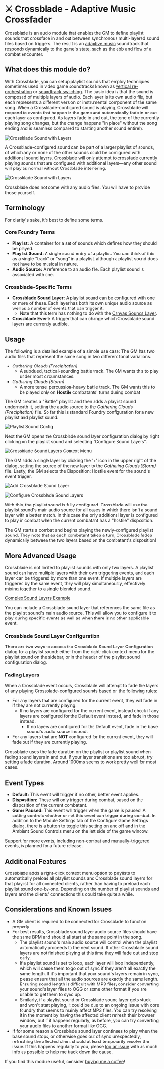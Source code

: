# ⚔ Crossblade - Adaptive Music Crossfader
Crossblade is an audio module that enables the GM to define playlist sounds that crossfade in and out between synchronous multi-layered sound files based on triggers. The result is an [adaptive music](https://en.wikipedia.org/wiki/Adaptive_music) soundtrack that responds dynamically to the game's state, such as the ebb and flow of a combat encounter.

## What does this module do?
With Crossblade, you can setup playlist sounds that employ techniques sometimes used in video game soundtracks known as [vertical re-orchestration](https://en.wikipedia.org/wiki/Adaptive_music#Horizontal_and_vertical_techniques) or [soundtrack switching](https://en.wikipedia.org/wiki/Adaptive_music#Soundtrack_switching). The basic idea is that the sound is composed of multiple layers of audio. Each layer is its own audio file, but each represents a different version or instrumental component of the same song. When a Crossblade-configured sound is playing, Crossblade will respond to events that happen in the game and automatically fade in or out each layer as configured. As layers fade in and out, the tone of the currently playing song changes, but the change happens "in place" without the song ending and is seamless compared to starting another sound entirely.

![Crossblade Sound with Layers](https://github.com/Elemental-Re/crossblade/blob/main/project_assets/readme/Sound%20Diagram.webp?raw=true "Crossblade Sound with Layers")

A Crossblade-configured sound can be part of a larger playlist of sounds, of which any or none of the other sounds could be configured with additional sound layers. Crossblade will only attempt to crossfade currently playing sounds that are configured with additional layers—any other sound will play as normal without Crossblade interfering.

![Crossblade Sound with Layers](https://github.com/Elemental-Re/crossblade/blob/main/project_assets/readme/Playlist%20Diagram.webp?raw=true "Playlist with Mixed Sounds")

Crossblade does not come with any audio files. You will have to provide those yourself.

## Terminology
For clarity's sake, it's best to define some terms.
### Core Foundry Terms
* **Playlist:** A container for a set of sounds which defines how they should be played.
* **Playlist Sound:** A single sound entry of a playlist. You can think of this as a single "track" or "song" in a playlist, although a playlist sound does not have to be musical in nature.
* **Audio Source:** A reference to an audio file. Each playlist sound is associated with one.

### Crossblade-Specific Terms
* **Crossblade Sound Layer:** A playlist sound can be configured with one or more of these. Each layer has both its own unique audio source as well as a number of events that can trigger it. 
    * Note that this term has nothing to do with the [Canvas Sounds Layer](https://foundryvtt.com/article/canvas-layers/).
* **Crossblade Event:** A trigger that can change which Crossblade sound layers are currently audible.

## Usage
The following is a detailed example of a simple use case: The GM has two audio files that represent the same song in two different tonal variations.
* *Gathering Clouds (Precipitation)*
    * A subdued, tactical-sounding battle track. The GM wants this to play under most circumstances. 
* *Gathering Clouds (Storm)*
    * A more tense, percussion-heavy battle track. The GM wants this to be played only on **Hostile** combatants' turns during combat

The GM creates a "Battle" playlist and then adds a playlist sound underneath it, setting the audio source to the *Gathering Clouds (Precipitation)* file. So far this is standard Foundry configuration for a new playlist and playlist sound.

![Playlist Sound Config](https://github.com/Elemental-Re/crossblade/blob/main/project_assets/readme/Playlist%20Sound%20Config.webp?raw=true "Playlist Sound Configuration")

Next the GM opens the Crossblade sound layer configuration dialog by right clicking on the playlist sound and selecting "Configure Sound Layers".

![Crossblade Sound Layers Context Menu](https://github.com/Elemental-Re/crossblade/blob/main/project_assets/readme/Context%20Menu.webp?raw=true "Crossblade Sound Layers Context Menu")

The GM adds a single layer by clicking the '+' icon in the upper right of the dialog, setting the source of the new layer to the *Gathering Clouds (Storm)* file. Lastly, the GM selects the Disposition: Hostile event for the sound's event trigger.

![Add Crossblade Sound Layer](https://github.com/Elemental-Re/crossblade/blob/main/project_assets/readme/Add%20Sound%20Layer.webp?raw=true "Add Crossblade Sound Layer")

![Configure Crossblade Sound Layers](https://github.com/Elemental-Re/crossblade/blob/main/project_assets/readme/Configure%20Sound%20Layers.webp?raw=true "Configure Crossblade Sound Layers")

With this, the playlist sound is fully configured. Crossblade will use the playlist sound's main audio source for all cases in which there isn't a sound layer with a better match. In this case the only additional layer is configured to play in combat when the current combatant has a "hostile" disposition.

The GM starts a combat and begins playing the newly-configured playlist sound. They note that as each combatant takes a turn, Crossblade fades dynamically between the two layers based on the combatant's disposition!

## More Advanced Usage
Crossblade is not limited to playlist sounds with only two layers. A playlist sound can have multiple layers with their own triggering events, and each layer can be triggered by more than one event. If multiple layers are triggered by the same event, they will play simultaneously, effectively mixing together to a single blended sound.

[Complex Sound Layers Example](https://github.com/Elemental-Re/crossblade/blob/main/project_assets/readme/Complex%20Sound%20Layers.webp?raw=true)

You can include a Crossblade sound layer that references the same file as the playlist sound's main audio source. This will allow you to configure it to play during specific events as well as when there is no other applicable event.


### Crossblade Sound Layer Configuration
There are two ways to access the Crossblade Sound Layer Configuration dialog for a playlist sound: either from the right-click context menu for the playlist sound on the sidebar, or in the header of the playlist sound configuration dialog.

### Fading Layers
When a Crossblade event occurs, Crossblade will attempt to fade the layers of any playing Crossblade-configured sounds based on the following rules:
* For any layers that are configured for the current event, they will fade in if they are not currently playing.
    * If no layers are configured for the current event, instead check if any layers are configured for the Default event instead, and fade in those instead.
        * If no layers are configured for the Default event, fade in the base sound's audio source instead.
* For any layers that are **NOT** configured for the current event, they will fade out if they are currently playing.

Crossblade uses the fade duration on the playlist or playlist sound when fading sound layers in and out. If your layer transitions are too abrupt, try setting a fade duration. Around 1000ms seems to work pretty well for most cases. 

## Event Types
* **Default:** This event will trigger if no other, better event applies.
* **Disposition:** These will only trigger during combat, based on the disposition of the current combatant.
* **Game Paused:** This event will trigger when the game is paused. A setting controls whether or not this event can trigger during combat. In addition to the Module Settings tab of the Configure Game Settings dialog, there is a button to toggle this setting on and off and in the Ambient Sound Controls menu on the left side of the game window.

Support for more events, including non-combat and manually-triggered events, is planned for a future release.

## Additional Features
Crossblade adds a right-click context menu option to playlists to automatically preload all playlist sounds and Crossblade sound layers for that playlist for all connected clients, rather than having to preload each playlist sound one-by-one. Depending on the number of playlist sounds and layers and the clients' connections this could take quite a while.

## Considerations and Known Issues
* A GM client is required to be connected for Crossblade to function properly.
* For best results, Crossblade sound layer audio source files should have the same BPM and should all start at the same point in the song.
    * The playlist sound's main audio source will control when the playlist automatically proceeds to the next sound. If other Crossblade sound layers are not finished playing at this time they will fade out and stop early.
    * If a playlist sound is set to loop, each layer will loop independently, which will cause them to go out of sync if they aren't all exactly the same length. If it's important that your sound's layers remain in sync, please ensure that all the audio sources are exactly the same length. Ensuring sound length is difficult with MP3 files; consider converting your sound's layer files to OGG or some other format if you are unable to get them to sync up.
    * Similarly, if a playlist sound or Crossblade sound layer gets stuck and won't start playing, it could be due to an ongoing issue with core foundry that seems to mainly affect MP3 files. You can try resolving it in the moment by having the affected client refresh their browser window, but if it happens regularly, as before, you can try converting your audio files to another format like OGG.
* If for some reason a Crossblade sound layer continues to play when the base sound stops, or otherwise goes out of sync unexpectedly, refreshing the affected client should at least temporarily resolve the issue. If this happens regularly to you, please [log an issue](https://github.com/Elemental-Re/crossblade/issues) with as much info as possible to help me track down the cause.

If you find this module useful, consider [buying me a coffee](https://ko-fi.com/element_re "Buy me a coffee!")!
